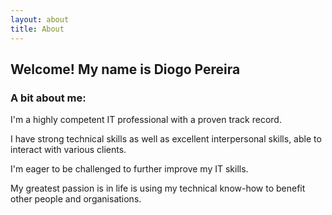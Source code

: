 ```yaml
---
layout: about
title: About
---
```


## Welcome! My name is Diogo Pereira
### A bit about me:

<p>I'm a highly competent IT professional with a proven track record. 
</p>
<p>I have strong technical skills as well as excellent interpersonal skills, able to interact with various clients.
</p>
<p>I'm eager to be challenged to further improve my IT skills. 
</p>
<p>My greatest passion is in life is using my technical know-how to benefit other people and organisations.
</p>


